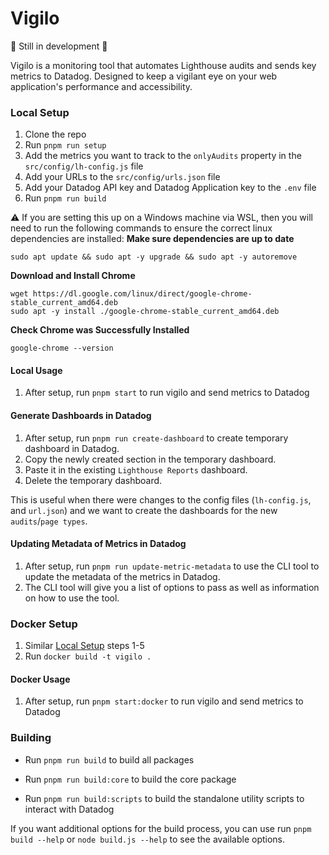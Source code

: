 # Vigilo
🚧 Still in development 🚧

Vigilo is a monitoring tool that automates Lighthouse audits and sends key metrics to Datadog. Designed to keep a vigilant eye on your web application's performance and accessibility.

### Local Setup
1. Clone the repo
2. Run `pnpm run setup`
3. Add the metrics you want to track to the `onlyAudits` property in the `src/config/lh-config.js` file
4. Add your URLs to the `src/config/urls.json` file
5. Add your Datadog API key and Datadog Application key to the `.env` file
6. Run `pnpm run build`

⚠️ If you are setting this up on a Windows machine via WSL, then you will need to run the following commands to ensure the correct linux dependencies are installed:
**Make sure dependencies are up to date**
```
sudo apt update && sudo apt -y upgrade && sudo apt -y autoremove
```
**Download and Install Chrome**
```
wget https://dl.google.com/linux/direct/google-chrome-stable_current_amd64.deb
sudo apt -y install ./google-chrome-stable_current_amd64.deb
```
**Check Chrome was Successfully Installed**
```
google-chrome --version
```
#### Local Usage
1. After setup, run `pnpm start` to run vigilo and send metrics to Datadog

#### Generate Dashboards in Datadog
1. After setup, run `pnpm run create-dashboard` to create temporary dashboard in Datadog.
2. Copy the newly created section in the temporary dashboard.
3. Paste it in the existing `Lighthouse Reports` dashboard.
4. Delete the temporary dashboard.

This is useful when there were changes to the config files (`lh-config.js`, and `url.json`) and we want to create the dashboards for the new `audits`/`page types`.

#### Updating Metadata of Metrics in Datadog
1. After setup, run `pnpm run update-metric-metadata` to use the CLI tool to update the metadata of the metrics in Datadog.
2. The CLI tool will give you a list of options to pass as well as information on how to use the tool.

### Docker Setup

1. Similar [Local Setup](#local-setup) steps 1-5
2. Run `docker build -t vigilo .`

#### Docker Usage
1. After setup, run `pnpm start:docker` to run vigilo and send metrics to Datadog


### Building

- Run `pnpm run build` to build all packages

- Run `pnpm run build:core` to build the core package

- Run `pnpm run build:scripts` to build the standalone utility scripts to interact with Datadog

If you want additional options for the build process, you can use run `pnpm build --help` or `node build.js --help` to see the available options.